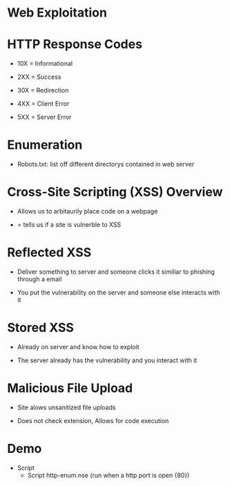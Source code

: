 # Web Exploitation


# HTTP Response Codes

- 10X = Informational

- 2XX = Success

- 30X = Redirection

- 4XX = Client Error

- 5XX = Server Error
# Enumeration

- Robots.txt: list off different directorys contained in web server
# Cross-Site Scripting (XSS) Overview
- Allows us to arbitaurily place code on a webpage

- <script>alert('XSS');</script> = tells us if a site is vulnerble to XSS

# Reflected XSS

- Deliver something to server and someone clicks it similiar to phishing through a email

- You put the vulnerability on the server and someone else interacts with it
# Stored XSS

- Already on server and know how to exploit

- The server already has the vulnerability and you interact with it

# Malicious File Upload

- Site alows unsanitized file uploads

- Does not check extension, Allows for code execution
# Demo 

- Script
  - Script http-enum.nse (run when a http port is open {80})
